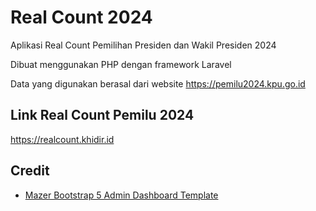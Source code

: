 # Real Count 2024

Aplikasi Real Count Pemilihan Presiden dan Wakil Presiden 2024

Dibuat menggunakan PHP dengan framework Laravel

Data yang digunakan berasal dari website https://pemilu2024.kpu.go.id

## Link Real Count Pemilu 2024

https://realcount.khidir.id

## Credit

- [Mazer Bootstrap 5 Admin Dashboard Template](https://github.com/zuramai/mazer/)
